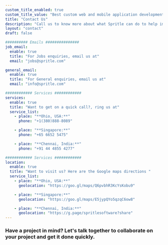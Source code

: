 ```yaml
---
custom_title_enabled: true
custom_title_value: "Best custom web and mobile application development companies"
title: "Contact Us"
description: "Call us to know more about what Spritle can do to help improvize your business in any industry with our AI digital solutions and services."
layout: "contact"
draft: false

########## Emails ###############
job_email:
  enable: true
  title: "For Jobs enquiries, email us at"
  email: "jobs@spritle.com"

general_email:
  enable: true
  title: "For General enquiries, email us at"
  email: "info@spritle.com"

############ Services ############
services:
  enable: true
  title: "Want to get on a quick call?, ring us at"
  service_list:
    - place: "**Ohio, USA:**"
      phone: "+1(380)888-8089"

    - place: "**Singapore:**"
      phone: "+65 6652 5475"

    - place: "**Chennai, India:**"
      phone: "+91 44 4855 4277"

############ Services ############
location:
  enable: true
  title: "Want to visit us? Here are the Google maps directions "
  service_list:
    - place: "**Ohio, USA:**"
      geolocation: "https://goo.gl/maps/Q6pvbhR3KcYsKobu9"

    - place: "**Singapore:**"
      geolocation: "https://goo.gl/maps/E5jypQYo5qzqC6ow8"

    - place: "**Chennai, India:**"
      geolocation: "https://g.page/spritlesoftware?share"
---
```


### Have a project in mind? Let's talk together to collaborate on your project and get it done quickly.
